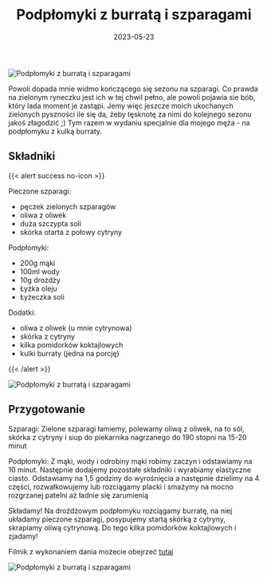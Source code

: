 ﻿---
title: "Podpłomyki z burratą i szparagami"
date: 2023-05-23
categories:
- dania główne
tags:
- szparagi
- burrata
- podpłomyk
- wegetariańskie
thumbnailImagePosition: "top"
---
![Podpłomyki z burratą i szparagami](/img/Podplomyki-z-burrata-i-szparagami/Podplomyki-z-burrata-i-szparagami-1.jpg)

Powoli dopada mnie widmo kończącego się sezonu na szparagi. Co prawda na zielonym ryneczku jest ich w tej chwil pełno, ale powoli pojawia sie bób, który lada moment je zastąpi. Jemy więc jeszcze moich ukochanych zielonych pyszności ile się da, żeby tęsknotę za nimi do kolejnego sezonu jakoś złagodzić ;) Tym razem w wydaniu specjalnie dla mojego męża - na podpłomyku z kulką burraty.

<!--more-->

## Składniki
{{< alert success no-icon >}}

Pieczone szparagi:
- pęczek zielonych szparagów
- oliwa z oliwek
- duża szczypta soli
- skórka otarta z połowy cytryny

Podpłomyki:
- 200g mąki
- 100ml wody
- 10g drożdży
- Łyżka oleju
- Łyżeczka soli

Dodatki:
- oliwa z oliwek (u mnie cytrynowa)
- skórka z cytryny
- kilka pomidorków koktajlowych
- kulki burraty (jedna na porcję)

{{< /alert >}}

![Podpłomyki z burratą i szparagami](/img/Podplomyki-z-burrata-i-szparagami/Podplomyki-z-burrata-i-szparagami-3.jpg)

## Przygotowanie

Szparagi:
Zielone szparagi łamiemy, polewamy oliwą z oliwek, na to sól, skórka z cytryny i siup do piekarnika nagrzanego do 190 stopni na 15-20 minut

Podpłomyki:
Z mąki, wody i odrobiny mąki robimy zaczyn i odstawiamy na 10 minut. Następnie dodajemy pozostałe składniki i wyrabiamy elastyczne ciasto. Odstawiamy na 1,5 godziny do wyrośnięcia a następnie dzielimy na 4 części, rozwałkowujemy lub rozciągamy placki i smażymy na mocno rozgrzanej patelni aż ładnie się zarumienią

Składamy!
Na drożdżowym podpłomyku rozciągamy burratę, na niej układamy pieczone szparagi, posypujemy startą skórką z cytryny, skrapiamy oliwą cytrynową. Do tego kilka pomidorków koktajlowych i zjadamy!

Filmik z wykonaniem dania możecie obejrzeć [tutaj](https://www.instagram.com/reel/Csk41mHJNuF/?utm_source=ig_web_copy_link&igshid=MmJiY2I4NDBkZg==)

![Podpłomyki z burratą i szparagami](/img/Podplomyki-z-burrata-i-szparagami/Podplomyki-z-burrata-i-szparagami-2.jpg)
